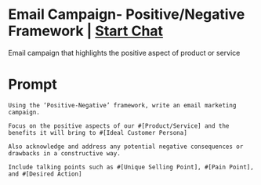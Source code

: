 

# Email Campaign- Positive/Negative Framework | [Start Chat](https://gptcall.net/chat.html?data=%7B%22contact%22%3A%7B%22id%22%3A%22c8804a9a-5a0d-419c-843d-11e37deff0dc%22%2C%22flow%22%3Atrue%7D%7D)
Email campaign that highlights the positive aspect of product or service

# Prompt

```
Using the ‘Positive-Negative’ framework, write an email marketing campaign. 

Focus on the positive aspects of our #[Product/Service] and the benefits it will bring to #[Ideal Customer Persona]

Also acknowledge and address any potential negative consequences or drawbacks in a constructive way.

Include talking points such as #[Unique Selling Point], #[Pain Point], and #[Desired Action]
```





